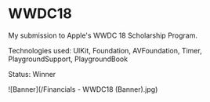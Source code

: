 # WWDC18
My submission to Apple's WWDC 18 Scholarship Program.

Technologies used: UIKit, Foundation, AVFoundation, Timer, PlaygroundSupport, PlaygroundBook

Status: Winner

![Banner](/Financials - WWDC18 (Banner).jpg)

